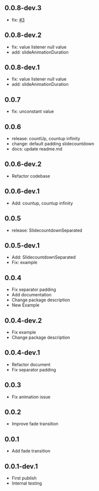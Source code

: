 ## 0.0.8-dev.3
* fix: [#3](https://github.com/farhanfadila1717/slide_countdown/issues/3#issue-1077536704)

## 0.0.8-dev.2
* fix: value listener null value
* add: slideAnimationDuration

## 0.0.8-dev.1
* fix: value listener null value
* add: slideAnimationDuration

## 0.0.7
* fix: unconstant value

## 0.0.6
* release: countUp, countup infinity
* change: default padding slidecountdown
* docs: update readme.md

## 0.0.6-dev.2
* Refactor codebase

## 0.0.6-dev.1
* Add: countup, countup infinity

## 0.0.5
* release: SlidecountdownSeparated

## 0.0.5-dev.1
* Add: SlidecountdownSeparated
* Fix: example

## 0.0.4
* Fix separator padding
* Add documentation
* Change package description
* New Example

## 0.0.4-dev.2
* Fix example 
* Change package description

## 0.0.4-dev.1
* Refactor document
* Fix separator padding

## 0.0.3
* Fix animation issue

## 0.0.2

* Improve fade transition

## 0.0.1

* Add fade transition

## 0.0.1-dev.1

* First publish
* Internal testing